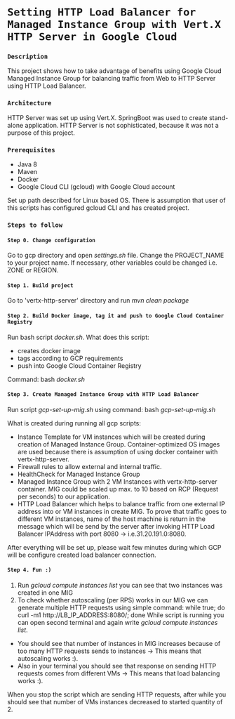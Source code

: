 # `Setting HTTP Load Balancer for Managed Instance Group with Vert.X HTTP Server in Google Cloud`

### `Description`
This project shows how to take advantage of benefits using Google Cloud Managed Instance Group for balancing traffic from Web to HTTP Server using HTTP Load Balancer.

### `Architecture`
HTTP Server was set up using Vert.X. SpringBoot was used to create stand-alone application. HTTP Server is not sophisticated, because it was not a purpose of this project. 

### `Prerequisites`
* Java 8
* Maven
* Docker
* Google Cloud CLI (gcloud) with Google Cloud account

Set up path described for Linux based OS. There is assumption that user of this scripts has configured gcloud CLI and has created project. 

### `Steps to follow`

#### `Step 0. Change configuration`

Go to gcp directory and open _settings.sh_ file. Change the PROJECT_NAME to your project name. If necessary, other variables could be changed i.e. ZONE or REGION.

#### `Step 1. Build project`

Go to 'vertx-http-server' directory and run _mvn clean package_

#### `Step 2. Build Docker image, tag it and push to Google Cloud Container Registry`

Run bash script _docker.sh_. What does this script:
* creates docker image
* tags according to GCP requirements
* push into Google Cloud Container Registry

Command: bash _docker.sh_

#### `Step 3. Create Managed Instance Group with HTTP Load Balancer`

Run script _gcp-set-up-mig.sh_ using command: bash _gcp-set-up-mig.sh_

What is created during running all gcp scripts:
* Instance Template for VM instances which will be created during creation of Managed Instance Group. Container-optimized OS images are used because there is assumption of using docker container with vertx-http-server.
* Firewall rules to allow external and internal traffic.
* HealthCheck for Managed Instance Group
* Managed Instance Group with 2 VM Instances with vertx-http-server container. MIG could be scaled up max. to 10 based on RCP (Request per seconds) to our application.
* HTTP Load Balancer which helps to balance traffic from one external IP address into or VM instances in create MIG. To prove that traffic goes to different VM instances, name of the host machine is return in the message which will be send by the server after invoking HTTP Load Balancer IPAddress with port 8080 -> i.e.31.20.191.0:8080.

After everything will be set up, please wait few minutes during which GCP will be configure created load balancer connection. 

#### `Step 4. Fun :)`

1. Run _gcloud compute instances list_ you can see that two instances was created in one MIG
2. To check whether autoscaling (per RPS) works in our MIG we can generate multiple HTTP requests using simple command: while true; do curl -m1 http://LB_IP_ADDRESS:8080/; done
While script is running you can open second terminal and again write  _gcloud compute instances list_. 
* You should see that number of instances in MIG increases because of too many HTTP requests sends to instances -> This means that autoscaling works :). 
* Also in your terminal you should see that response on sending HTTP requests comes from different VMs -> This means that load balancing works :). 

When you stop the script which are sending HTTP requests, after while you should see that number of VMs instances decreased to started quantity of 2. 


